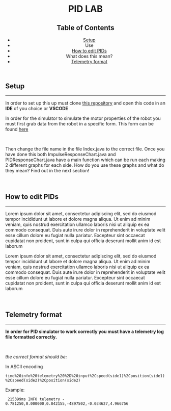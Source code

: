 <header>
<h1>PID LAB </h1>
<h2>Table of Contents</h2>
<ul>
<li><a href="#setup">Setup</a></li>
<li>Use</li>
<li><a href="#pidedit">How to edit PIDs</a></li>
<li>What does this mean?</li>
<li><a href="#tFormat"> Telemetry format</a></li>
</ul>
</header>
<h2 id="setup">Setup</h2>
<hr>
<p>In order to set up this up must clone <a href="https://github.com/team467/pidlab" target="_blank" >this repository</a> and open this code in an <b>IDE</b> of you choice or <b>VSCODE</b></p>
<p> In order for the simulator to simulate the motor properties of the robot you must first grab data from the robot in a specific form. This form can be found <a href="#tFormat"> here</a></p>
<br />
<p> Then change the file name in the file Index.java to the correct file. Once you have done this both ImpulseResponseChart.java and PIDResponseChart.java have a main function which can be run each making 2 different graphs for each side. How do you use these graphs and what do they mean? Find out in the next section!</p>
<br />
<h2 id="pidedit"> How to edit PIDs</h2>
<hr>
<p>Lorem ipsum dolor sit amet, consectetur adipiscing elit, sed do eiusmod tempor incididunt ut labore et dolore magna aliqua. Ut enim ad minim veniam, quis nostrud exercitation ullamco laboris nisi ut aliquip ex ea commodo consequat. Duis aute irure dolor in reprehenderit in voluptate velit esse cillum dolore eu fugiat nulla pariatur. Excepteur sint occaecat cupidatat non proident, sunt in culpa qui officia deserunt mollit anim id est laborum</p>
<p>Lorem ipsum dolor sit amet, consectetur adipiscing elit, sed do eiusmod tempor incididunt ut labore et dolore magna aliqua. Ut enim ad minim veniam, quis nostrud exercitation ullamco laboris nisi ut aliquip ex ea commodo consequat. Duis aute irure dolor in reprehenderit in voluptate velit esse cillum dolore eu fugiat nulla pariatur. Excepteur sint occaecat cupidatat non proident, sunt in culpa qui officia deserunt mollit anim id est laborum</p>
<br />
<h2 id="tFormat">Telemetry format </h2>
<hr>
<p><b>In order for PID simulator to work correctly you must have a telemetry log file formatted correctly.</b></p>
<br />
<p><em>the correct format should be:</em></p>
<p> In ASCII encoding</p>
<code>time%20info%20telemetry%20%2D%20input%2Cspeed(side1)%2Cposition(side1)%2Cspeed(side2)%2Cposition(side2)</code>
<br />
<p>Example:</p>
<code> 215399ms INFO telemetry - 0.781250,0.000000,0.042155,-4897502,-0.034627,4.966756</code>










